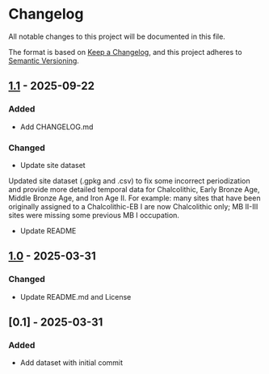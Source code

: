# Changelog

All notable changes to this project will be documented in this file.

The format is based on [Keep a Changelog](https://keepachangelog.com/en/1.0.0/),
and this project adheres to [Semantic Versioning](https://semver.org/spec/v2.0.0.html).

## [1.1] - 2025-09-22

### Added

- Add CHANGELOG.md

### Changed

- Update site dataset

Updated site dataset (.gpkg and .csv) to fix some incorrect periodization and provide more detailed temporal data for Chalcolithic, Early Bronze Age, Middle Bronze Age, and Iron Age II. For example: many sites that have been originally assigned to a Chalcolithic-EB I are now Chalcolithic only; MB II-III sites were missing some previous MB I occupation.

- Update README

[1.1]: https://github.com/UnitoAssyrianGovernance/villages-to-empire-dataset/compare/1.0..1.1

## [1.0] - 2025-03-31

### Changed

- Update README.md and License

[1.0]: https://github.com/UnitoAssyrianGovernance/villages-to-empire-dataset/compare/0.1..1.0

## [0.1] - 2025-03-31

### Added

- Add dataset with initial commit

<!-- generated by git-cliff -->
